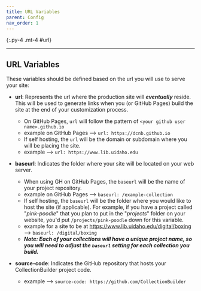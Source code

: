 ```yaml
---
title: URL Variables
parent: Config
nav_order: 1
---
```


{:.py-4 .mt-4 #url}
***

## URL Variables

These variables should be defined based on the url you will use to serve your site:

- **url**: Represents the url where the production site will ***eventually*** reside. This will be used to generate links when you (or GitHub Pages) build the site at the end of your customization process. 
	- On GitHub Pages, `url` will follow the pattern of `<your github user name>.github.io`
	- example on GitHub Pages --> `url: https://dcnb.github.io`
	- If self hosting, the `url` will be the domain or subdomain where you will be placing the site.
	- example --> `url: https://www.lib.uidaho.edu`

- **baseurl**: Indicates the folder where your site will be located on your web server. 
	- When using GH on GitHub Pages, the `baseurl` will be the name of your project repository.
	- example on GitHub Pages --> `baseurl: /example-collection`
	- If self hosting, the `baseurl` will be the folder where you would like to host the site (if applicable). For example, if you have a project called "*pink-poodle*" that you plan to put in the "*projects*" folder on your website, you'd put `/projects/pink-poodle` down for this variable. 
	- example for a site to be at <https://www.lib.uidaho.edu/digital/boxing> --> `baseurl: /digital/boxing` 
	- ***Note: Each of your collections will have a unique project name, so you will need to adjust the `baseurl` setting for each collection you build.***

- **source-code**: Indicates the GitHub repository that hosts your CollectionBuilder project code.
	- example --> `source-code: https://github.com/CollectionBuilder`
